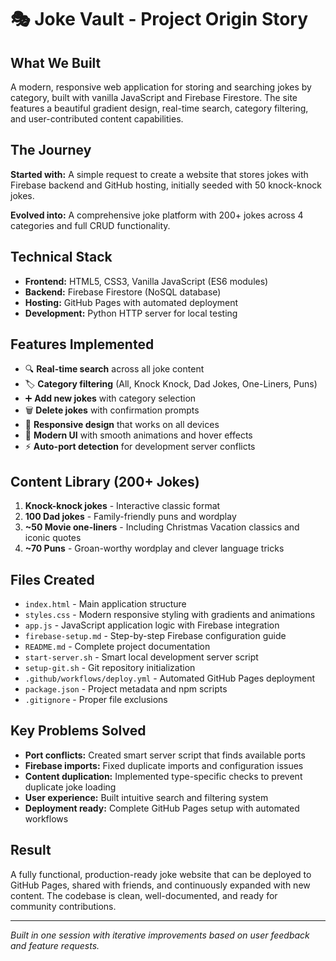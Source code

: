 # 🎭 Joke Vault - Project Origin Story

## What We Built
A modern, responsive web application for storing and searching jokes by category, built with vanilla JavaScript and Firebase Firestore. The site features a beautiful gradient design, real-time search, category filtering, and user-contributed content capabilities.

## The Journey
**Started with:** A simple request to create a website that stores jokes with Firebase backend and GitHub hosting, initially seeded with 50 knock-knock jokes.

**Evolved into:** A comprehensive joke platform with 200+ jokes across 4 categories and full CRUD functionality.

## Technical Stack
- **Frontend:** HTML5, CSS3, Vanilla JavaScript (ES6 modules)
- **Backend:** Firebase Firestore (NoSQL database)
- **Hosting:** GitHub Pages with automated deployment
- **Development:** Python HTTP server for local testing

## Features Implemented
- 🔍 **Real-time search** across all joke content
- 🏷️ **Category filtering** (All, Knock Knock, Dad Jokes, One-Liners, Puns)
- ➕ **Add new jokes** with category selection
- 🗑️ **Delete jokes** with confirmation prompts
- 📱 **Responsive design** that works on all devices
- 🎨 **Modern UI** with smooth animations and hover effects
- ⚡ **Auto-port detection** for development server conflicts

## Content Library (200+ Jokes)
1. **Knock-knock jokes** - Interactive classic format
2. **100 Dad jokes** - Family-friendly puns and wordplay  
3. **~50 Movie one-liners** - Including Christmas Vacation classics and iconic quotes
4. **~70 Puns** - Groan-worthy wordplay and clever language tricks

## Files Created
- `index.html` - Main application structure
- `styles.css` - Modern responsive styling with gradients and animations
- `app.js` - JavaScript application logic with Firebase integration
- `firebase-setup.md` - Step-by-step Firebase configuration guide
- `README.md` - Complete project documentation
- `start-server.sh` - Smart local development server script
- `setup-git.sh` - Git repository initialization
- `.github/workflows/deploy.yml` - Automated GitHub Pages deployment
- `package.json` - Project metadata and npm scripts
- `.gitignore` - Proper file exclusions

## Key Problems Solved
- **Port conflicts:** Created smart server script that finds available ports
- **Firebase imports:** Fixed duplicate imports and configuration issues
- **Content duplication:** Implemented type-specific checks to prevent duplicate joke loading
- **User experience:** Built intuitive search and filtering system
- **Deployment ready:** Complete GitHub Pages setup with automated workflows

## Result
A fully functional, production-ready joke website that can be deployed to GitHub Pages, shared with friends, and continuously expanded with new content. The codebase is clean, well-documented, and ready for community contributions.

---
*Built in one session with iterative improvements based on user feedback and feature requests.*
